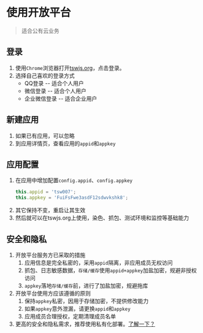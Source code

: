 # 使用开放平台
> 适合公有云业务

## 登录

1. 使用`Chrome`浏览器打开[tswjs.org](https://tswjs.org)，点击登录。
1. 选择自己喜欢的登录方式
    - QQ登录 -- 适合个人用户
    - 微信登录 -- 适合个人用户
    - 企业微信登录 -- 适合企业用户

## 新建应用

1. 如果已有应用，可以忽略
2. 到应用详情页，查看应用的`appid`和`appkey`

## 应用配置

1. 在应用中增加配置`config.appid`、`config.appkey`
    ```js
    this.appid = 'tsw007';
    this.appkey = 'FuiFsFwe3asdF12sdwvkshk8';
    ```
1. 其它保持不变，重启让其生效
1. 然后就可以在tswjs.org上使用，染色、抓包、测试环境和监控等基础能力

## 安全和隐私

1. 开放平台服务方已采取的措施
    1. 应用信息是完全私密的，采用`appid`隔离，非应用成员无权访问
    1. 抓包、日志敏感数据，`存储/缓存`使用`appid+appkey`加盐加密，规避非授权访问
    1. `appkey`落地`存储/缓存`前，进行了加盐加密，规避拖库
1. 开放平台使用方应该遵循的原则
    1. 保持`appkey`私密，因用于存储加密，不提供修改能力
    1. 如果`appkey`意外泄漏，请更换`appid`和`appkey`
    1. 应用成员合理授权，定期清理成员名单
1. 更高的安全和隐私需求，推荐使用私有化部署。[了解一下？](/guide/advance/private)